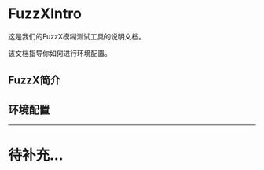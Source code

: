# FuzzXIntro

这是我们的FuzzX模糊测试工具的说明文档。

  

该文档指导你如何进行环境配置。

## FuzzX简介




## 环境配置



----

# 待补充...
